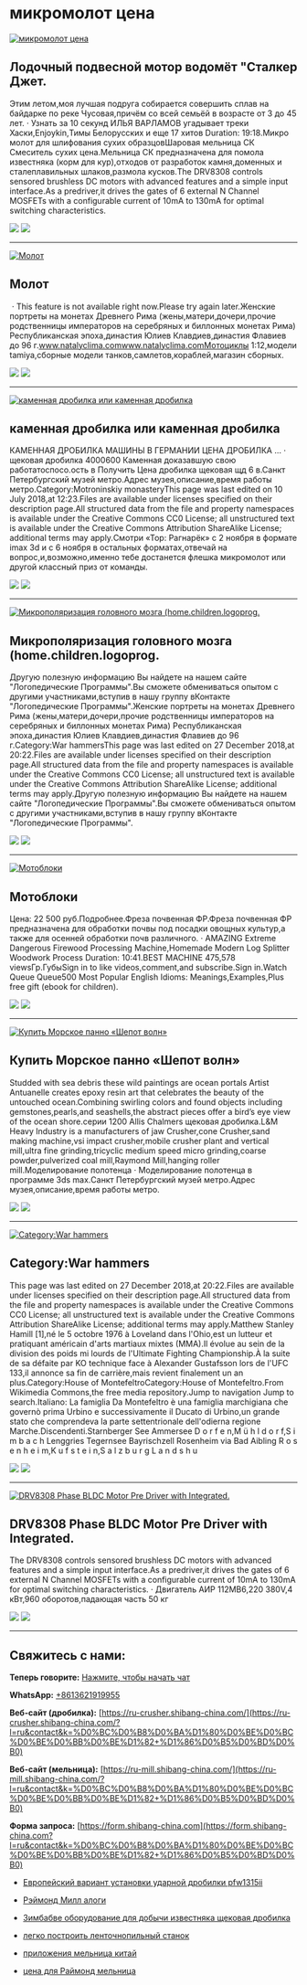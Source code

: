 # микромолот цена

<a href="https://swt.shibang-china.com/?l=ru&img&k=%D0%BC%D0%B8%D0%BA%D1%80%D0%BE%D0%BC%D0%BE%D0%BB%D0%BE%D1%82+%D1%86%D0%B5%D0%BD%D0%B0" target="_blank">![микромолот цена](http://static.shibang-china.com/all-800x300/1012.jpg)</a>

## Лодочный подвесной мотор водомёт &quot;Сталкер Джет.
Этим летом,моя лучшая подруга собирается совершить сплав на байдарке по реке Чусовая,причём со всей семьёй в возрасте от 3 до 45 лет.&nbsp;&#0183;&#32;Узнать за 10 секунд ИЛЬЯ ВАРЛАМОВ угадывает треки Хаски,Enjoykin,Тимы Белорусских и еще 17 хитов Duration: 19:18.Микро молот для шлифования сухих образцовШаровая мельница СК Смеситель сухих цена.Мельница СК предназначена для помола известняка (корм для кур),отходов от разработок камня,доменных и сталеплавильных шлаков,размола кусков.The DRV8308 controls sensored brushless DC motors with advanced features and a simple input interface.As a predriver,it drives the gates of 6 external N Channel MOSFETs with a configurable current of 10mA to 130mA for optimal switching characteristics.


<a href="https://whatsapp.shibangsoft.com/WhatsApp.php" target="_blank" title="WhatsApp">![](http://static.shibang-china.com/icon/whatsapp.png)</a> <a href="https://swt.shibang-china.com/?l=ru&icon&k=%D0%BC%D0%B8%D0%BA%D1%80%D0%BE%D0%BC%D0%BE%D0%BB%D0%BE%D1%82+%D1%86%D0%B5%D0%BD%D0%B0" target="_blank">![](http://static.shibang-china.com/icon/chat-ru.png)</a>

---

<a href="https://swt.shibang-china.com/?l=ru&img&k=%D0%BC%D0%B8%D0%BA%D1%80%D0%BE%D0%BC%D0%BE%D0%BB%D0%BE%D1%82+%D1%86%D0%B5%D0%BD%D0%B0" target="_blank">![Молот](http://static.shibang-china.com/all-800x300/30.jpg)</a>

## Молот
&nbsp;&#0183;&#32;This feature is not available right now.Please try again later.Женские портреты на монетах Древнего Рима (жены,матери,дочери,прочие родственницы императоров на серебряных и биллонных монетах Рима) Республиканская эпоха,династия Юлиев Клавдиев,династия Флавиев до 96 г.www.natalyclima.comwww.natalyclima.comМотоциклы 1:12,модели tamiya,сборные модели танков,самлетов,кораблей,магазин сборных.


<a href="https://whatsapp.shibangsoft.com/WhatsApp.php" target="_blank" title="WhatsApp">![](http://static.shibang-china.com/icon/whatsapp.png)</a> <a href="https://swt.shibang-china.com/?l=ru&icon&k=%D0%BC%D0%B8%D0%BA%D1%80%D0%BE%D0%BC%D0%BE%D0%BB%D0%BE%D1%82+%D1%86%D0%B5%D0%BD%D0%B0" target="_blank">![](http://static.shibang-china.com/icon/chat-ru.png)</a>

---

<a href="https://swt.shibang-china.com/?l=ru&img&k=%D0%BC%D0%B8%D0%BA%D1%80%D0%BE%D0%BC%D0%BE%D0%BB%D0%BE%D1%82+%D1%86%D0%B5%D0%BD%D0%B0" target="_blank">![каменная дробилка или каменная дробилка](http://static.shibang-china.com/all-800x300/85.jpg)</a>

## каменная дробилка или каменная дробилка
КАМЕННАЯ ДРОБИЛКА МАШИНЫ В ГЕРМАНИИ ЦЕНА ДРОБИЛКА … &#183; щековая дробилка 4000600 Каменная доказавшую свою работатоспосо.ость в Получить Цена дробилка щековая щд 6 в.Санкт Петербургский музей метро.Адрес музея,описание,время работы метро.Category:Motroninskiy monasteryThis page was last edited on 10 July 2018,at 12:23.Files are available under licenses specified on their description page.All structured data from the file and property namespaces is available under the Creative Commons CC0 License; all unstructured text is available under the Creative Commons Attribution ShareAlike License; additional terms may apply.Смотри &#171;Тор: Рагнарёк&#187; с 2 ноября в формате imax 3d и с 6 ноября в остальных форматах,отвечай на вопрос,и,возможно,именно тебе достанется флешка микромолот или другой классный приз от команды.


<a href="https://whatsapp.shibangsoft.com/WhatsApp.php" target="_blank" title="WhatsApp">![](http://static.shibang-china.com/icon/whatsapp.png)</a> <a href="https://swt.shibang-china.com/?l=ru&icon&k=%D0%BC%D0%B8%D0%BA%D1%80%D0%BE%D0%BC%D0%BE%D0%BB%D0%BE%D1%82+%D1%86%D0%B5%D0%BD%D0%B0" target="_blank">![](http://static.shibang-china.com/icon/chat-ru.png)</a>

---

<a href="https://swt.shibang-china.com/?l=ru&img&k=%D0%BC%D0%B8%D0%BA%D1%80%D0%BE%D0%BC%D0%BE%D0%BB%D0%BE%D1%82+%D1%86%D0%B5%D0%BD%D0%B0" target="_blank">![Микрополяризация головного мозга (home.children.logoprog.](http://static.shibang-china.com/all-800x300/93.jpg)</a>

## Микрополяризация головного мозга (home.children.logoprog.
Другую полезную информацию Вы найдете на нашем сайте &quot;Логопедические Программы&quot;.Вы сможете обмениваться опытом с другими участниками,вступив в нашу группу вКонтакте &quot;Логопедические Программы&quot;.Женские портреты на монетах Древнего Рима (жены,матери,дочери,прочие родственницы императоров на серебряных и биллонных монетах Рима) Республиканская эпоха,династия Юлиев Клавдиев,династия Флавиев до 96 г.Category:War hammersThis page was last edited on 27 December 2018,at 20:22.Files are available under licenses specified on their description page.All structured data from the file and property namespaces is available under the Creative Commons CC0 License; all unstructured text is available under the Creative Commons Attribution ShareAlike License; additional terms may apply.Другую полезную информацию Вы найдете на нашем сайте &quot;Логопедические Программы&quot;.Вы сможете обмениваться опытом с другими участниками,вступив в нашу группу вКонтакте &quot;Логопедические Программы&quot;.


<a href="https://whatsapp.shibangsoft.com/WhatsApp.php" target="_blank" title="WhatsApp">![](http://static.shibang-china.com/icon/whatsapp.png)</a> <a href="https://swt.shibang-china.com/?l=ru&icon&k=%D0%BC%D0%B8%D0%BA%D1%80%D0%BE%D0%BC%D0%BE%D0%BB%D0%BE%D1%82+%D1%86%D0%B5%D0%BD%D0%B0" target="_blank">![](http://static.shibang-china.com/icon/chat-ru.png)</a>

---

<a href="https://swt.shibang-china.com/?l=ru&img&k=%D0%BC%D0%B8%D0%BA%D1%80%D0%BE%D0%BC%D0%BE%D0%BB%D0%BE%D1%82+%D1%86%D0%B5%D0%BD%D0%B0" target="_blank">![Мотоблоки](http://static.shibang-china.com/all-800x300/162.jpg)</a>

## Мотоблоки
Цена: 22 500 руб.Подробнее.Фреза почвенная ФР.Фреза почвенная ФР предназначена для обработки почвы под посадки овощных культур,а также для осенней обработки почв различного.&nbsp;&#0183;&#32;AMAZING Extreme Dangerous Firewood Processing Machine,Homemade Modern Log Splitter Woodwork Process Duration: 10:41.BEST MACHINE 475,578 viewsГр.ГубыSign in to like videos,comment,and subscribe.Sign in.Watch Queue Queue500 Most Popular English Idioms: Meanings,Examples,Plus free gift (ebook for children).


<a href="https://whatsapp.shibangsoft.com/WhatsApp.php" target="_blank" title="WhatsApp">![](http://static.shibang-china.com/icon/whatsapp.png)</a> <a href="https://swt.shibang-china.com/?l=ru&icon&k=%D0%BC%D0%B8%D0%BA%D1%80%D0%BE%D0%BC%D0%BE%D0%BB%D0%BE%D1%82+%D1%86%D0%B5%D0%BD%D0%B0" target="_blank">![](http://static.shibang-china.com/icon/chat-ru.png)</a>

---

<a href="https://swt.shibang-china.com/?l=ru&img&k=%D0%BC%D0%B8%D0%BA%D1%80%D0%BE%D0%BC%D0%BE%D0%BB%D0%BE%D1%82+%D1%86%D0%B5%D0%BD%D0%B0" target="_blank">![Купить Морское панно &#171;Шепот волн&#187;](http://static.shibang-china.com/all-800x300/983.jpg)</a>

## Купить Морское панно &#171;Шепот волн&#187;
Studded with sea debris these wild paintings are ocean portals Artist Antuanelle creates epoxy resin art that celebrates the beauty of the untouched ocean.Combining swirling colors and found objects including gemstones,pearls,and seashells,the abstract pieces offer a bird’s eye view of the ocean shore.серии 1200 Allis Chalmers щековая дробилка.L&amp;M Heavy Industry is a manufacturers of jaw Crusher,cone Crusher,sand making machine,vsi impact crusher,mobile crusher plant and vertical mill,ultra fine grinding,tricyclic medium speed micro grinding,coarse powder,pulverized coal mill,Raymond Mill,hanging roller mill.Моделирование полотенца&nbsp;&#0183;&#32;Моделирование полотенца в программе 3ds max.Санкт Петербургский музей метро.Адрес музея,описание,время работы метро.


<a href="https://whatsapp.shibangsoft.com/WhatsApp.php" target="_blank" title="WhatsApp">![](http://static.shibang-china.com/icon/whatsapp.png)</a> <a href="https://swt.shibang-china.com/?l=ru&icon&k=%D0%BC%D0%B8%D0%BA%D1%80%D0%BE%D0%BC%D0%BE%D0%BB%D0%BE%D1%82+%D1%86%D0%B5%D0%BD%D0%B0" target="_blank">![](http://static.shibang-china.com/icon/chat-ru.png)</a>

---

<a href="https://swt.shibang-china.com/?l=ru&img&k=%D0%BC%D0%B8%D0%BA%D1%80%D0%BE%D0%BC%D0%BE%D0%BB%D0%BE%D1%82+%D1%86%D0%B5%D0%BD%D0%B0" target="_blank">![Category:War hammers](http://static.shibang-china.com/all-800x300/1152.jpg)</a>

## Category:War hammers
This page was last edited on 27 December 2018,at 20:22.Files are available under licenses specified on their description page.All structured data from the file and property namespaces is available under the Creative Commons CC0 License; all unstructured text is available under the Creative Commons Attribution ShareAlike License; additional terms may apply.Matthew Stanley Hamill [1],n&#233; le 5 octobre 1976 &#224; Loveland dans l'Ohio,est un lutteur et pratiquant am&#233;ricain d'arts martiaux mixtes (MMA).Il &#233;volue au sein de la division des poids mi lourds de l'Ultimate Fighting Championship.&#192; la suite de sa d&#233;faite par KO technique face &#224; Alexander Gustafsson lors de l'UFC 133,il annonce sa fin de carri&#232;re,mais revient finalement un an plus.Category:House of MontefeltroCategory:House of Montefeltro.From Wikimedia Commons,the free media repository.Jump to navigation Jump to search.Italiano: La famiglia Da Montefeltro &#232; una famiglia marchigiana che govern&#242; prima Urbino e successivamente il Ducato di Urbino,un grande stato che comprendeva la parte settentrionale dell'odierna regione Marche.Discendenti.Starnberger See Ammersee D o r f e n,M &#252; h l d o r f,S i m b a c h Lenggries Tegernsee Bayrischzell Rosenheim via Bad Aibling R o s e n h e i m,K u f s t e i n,S a l z b u r g L a n d s h u


<a href="https://whatsapp.shibangsoft.com/WhatsApp.php" target="_blank" title="WhatsApp">![](http://static.shibang-china.com/icon/whatsapp.png)</a> <a href="https://swt.shibang-china.com/?l=ru&icon&k=%D0%BC%D0%B8%D0%BA%D1%80%D0%BE%D0%BC%D0%BE%D0%BB%D0%BE%D1%82+%D1%86%D0%B5%D0%BD%D0%B0" target="_blank">![](http://static.shibang-china.com/icon/chat-ru.png)</a>

---

<a href="https://swt.shibang-china.com/?l=ru&img&k=%D0%BC%D0%B8%D0%BA%D1%80%D0%BE%D0%BC%D0%BE%D0%BB%D0%BE%D1%82+%D1%86%D0%B5%D0%BD%D0%B0" target="_blank">![DRV8308 Phase BLDC Motor Pre Driver with Integrated.](http://static.shibang-china.com/all-800x300/1226.jpg)</a>

## DRV8308 Phase BLDC Motor Pre Driver with Integrated.
The DRV8308 controls sensored brushless DC motors with advanced features and a simple input interface.As a predriver,it drives the gates of 6 external N Channel MOSFETs with a configurable current of 10mA to 130mA for optimal switching characteristics.&nbsp;&#0183;&#32;Двигатель АИР 112МВ6,220 380V,4 кВт,960 оборотов,падающая часть 50 кг

<a href="https://whatsapp.shibangsoft.com/WhatsApp.php" target="_blank" title="WhatsApp">![](http://static.shibang-china.com/icon/whatsapp.png)</a> <a href="https://swt.shibang-china.com/?l=ru&icon&k=%D0%BC%D0%B8%D0%BA%D1%80%D0%BE%D0%BC%D0%BE%D0%BB%D0%BE%D1%82+%D1%86%D0%B5%D0%BD%D0%B0" target="_blank">![](http://static.shibang-china.com/icon/chat-ru.png)</a>

---
## Свяжитесь с нами:

**Теперь говорите:** [Нажмите, чтобы начать чат](https://swt.shibang-china.com?l=ru&contact&k=%D0%BC%D0%B8%D0%BA%D1%80%D0%BE%D0%BC%D0%BE%D0%BB%D0%BE%D1%82+%D1%86%D0%B5%D0%BD%D0%B0)

**WhatsApp:**  [+8613621919955](https://whatsapp.shibangsoft.com/WhatsApp.php)

**Веб-сайт (дробилка):** [https://ru-crusher.shibang-china.com/](https://ru-crusher.shibang-china.com/?l=ru&contact&k=%D0%BC%D0%B8%D0%BA%D1%80%D0%BE%D0%BC%D0%BE%D0%BB%D0%BE%D1%82+%D1%86%D0%B5%D0%BD%D0%B0)

**Веб-сайт (мельница):** [https://ru-mill.shibang-china.com/](https://ru-mill.shibang-china.com/?l=ru&contact&k=%D0%BC%D0%B8%D0%BA%D1%80%D0%BE%D0%BC%D0%BE%D0%BB%D0%BE%D1%82+%D1%86%D0%B5%D0%BD%D0%B0)

**Форма запроса:** [https://form.shibang-china.com](https://form.shibang-china.com?l=ru&contact&k=%D0%BC%D0%B8%D0%BA%D1%80%D0%BE%D0%BC%D0%BE%D0%BB%D0%BE%D1%82+%D1%86%D0%B5%D0%BD%D0%B0)

* [Европейский вариант установки ударной дробилки pfw1315ii](../121/%D0%95%D0%B2%D1%80%D0%BE%D0%BF%D0%B5%D0%B9%D1%81%D0%BA%D0%B8%D0%B9%20%D0%B2%D0%B0%D1%80%D0%B8%D0%B0%D0%BD%D1%82%20%D1%83%D1%81%D1%82%D0%B0%D0%BD%D0%BE%D0%B2%D0%BA%D0%B8%20%D1%83%D0%B4%D0%B0%D1%80%D0%BD%D0%BE%D0%B9%20%D0%B4%D1%80%D0%BE%D0%B1%D0%B8%D0%BB%D0%BA%D0%B8%20pfw1315ii.md)

* [Рэймонд Милл алоги](../123/%D0%A0%D1%8D%D0%B9%D0%BC%D0%BE%D0%BD%D0%B4%20%D0%9C%D0%B8%D0%BB%D0%BB%20%D0%B0%D0%BB%D0%BE%D0%B3%D0%B8.md)

* [Зимбабве оборудование для добычи известняка щековая дробилка](../121/%D0%97%D0%B8%D0%BC%D0%B1%D0%B0%D0%B1%D0%B2%D0%B5%20%D0%BE%D0%B1%D0%BE%D1%80%D1%83%D0%B4%D0%BE%D0%B2%D0%B0%D0%BD%D0%B8%D0%B5%20%D0%B4%D0%BB%D1%8F%20%D0%B4%D0%BE%D0%B1%D1%8B%D1%87%D0%B8%20%D0%B8%D0%B7%D0%B2%D0%B5%D1%81%D1%82%D0%BD%D1%8F%D0%BA%D0%B0%20%D1%89%D0%B5%D0%BA%D0%BE%D0%B2%D0%B0%D1%8F%20%D0%B4%D1%80%D0%BE%D0%B1%D0%B8%D0%BB%D0%BA%D0%B0.md)

* [легко построить ленточнопильный станок](../124/%D0%BB%D0%B5%D0%B3%D0%BA%D0%BE%20%D0%BF%D0%BE%D1%81%D1%82%D1%80%D0%BE%D0%B8%D1%82%D1%8C%20%D0%BB%D0%B5%D0%BD%D1%82%D0%BE%D1%87%D0%BD%D0%BE%D0%BF%D0%B8%D0%BB%D1%8C%D0%BD%D1%8B%D0%B9%20%D1%81%D1%82%D0%B0%D0%BD%D0%BE%D0%BA.md)

* [приложения мельница китай](../124/%D0%BF%D1%80%D0%B8%D0%BB%D0%BE%D0%B6%D0%B5%D0%BD%D0%B8%D1%8F%20%D0%BC%D0%B5%D0%BB%D1%8C%D0%BD%D0%B8%D1%86%D0%B0%20%D0%BA%D0%B8%D1%82%D0%B0%D0%B9.md)

* [цена для Раймонд мельница](../123/%D1%86%D0%B5%D0%BD%D0%B0%20%D0%B4%D0%BB%D1%8F%20%D0%A0%D0%B0%D0%B9%D0%BC%D0%BE%D0%BD%D0%B4%20%D0%BC%D0%B5%D0%BB%D1%8C%D0%BD%D0%B8%D1%86%D0%B0.md)